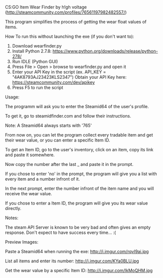 CS:GO Item Wear Finder
by h!gh voltage (http://steamcommunity.com/profiles/76561197982482557/)


This program simplifies the process of getting the wear float values of items.

How To run this without launching the exe (if you don't want to):

1. Download wearfinder.py
2. Install Python 2.7.8: https://www.python.org/downloads/release/python-278/
3. Run IDLE (Python GUI)
4. Press File > Open > browse to wearfinder.py and open it
5. Enter your API Key in the script (ex. API_KEY = "4AK8793AJ23423KLS2347")
    Obtain your API Key here: https://steamcommunity.com/dev/apikey
6. Press F5 to run the script



Usage:

The programm will ask you to enter the Steamid64 of the user's profile.

To get it, go to steamidfinder.com and follow their instructions.

Note: A Steamid64 always starts with '765'



From now on, you can let the program collect every tradable item and get their wear value, or you can enter a specific Item ID.

To get an Item ID, go to the user's inventory, click on an item, copy its link and paste it somewhere.

Now copy the number after the last _ and paste it in the prompt.



If you chose to enter 'no' in the prompt, the program will give you a list with every item and a number infront of it.

In the next prompt, enter the number infront of the item name and you will receive the wear value.

If you chose to enter a Item ID, the program will give you its wear value directly.


Notes:

The steam API Server is known to be very bad and often gives an empty response. Don't expect to have success every time... :(


Preview Images:

Paste a Steamid64 when running the exe: http://i.imgur.com/rqvI9ai.jpg

List all items and enter its number: http://i.imgur.com/KYa0BLU.jpg

Get the wear value by a specific Item ID: http://i.imgur.com/lkMoQHM.jpg
